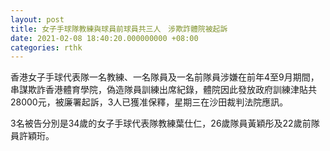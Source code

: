 ```yaml
---
layout: post
title: 女子手球隊教練與球員前球員共三人　涉欺詐體院被起訴
date: 2021-02-08 18:40:20.000000000 +08:00
categories: rthk
---
```


香港女子手球代表隊一名教練、一名隊員及一名前隊員涉嫌在前年4至9月期間，串謀欺詐香港體育學院，偽造隊員訓練出席紀錄，體院因此發放政府訓練津貼共28000元，被廉署起訴，3人已獲准保釋，星期三在沙田裁判法院應訊。

3名被告分別是34歲的女子手球代表隊教練葉仕仁，26歲隊員黃穎彤及22歲前隊員許穎珩。
